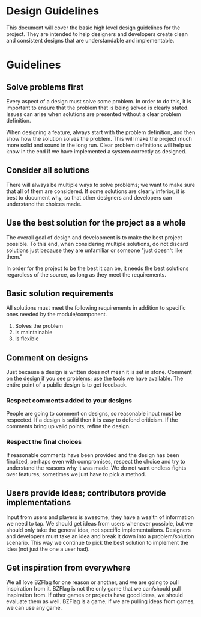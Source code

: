 # Design Guidelines
This document will cover the basic high level design guidelines for the project. They are intended to help designers and developers create clean and consistent designs that are understandable and implementable.

# Guidelines

## Solve problems first
Every aspect of a design must solve some problem. In order to do this, it is important to ensure that the problem that is being solved is clearly stated. Issues can arise when solutions are presented without a clear problem definition.

When designing a feature, always start with the problem definition, and then show how the solution solves the problem. This will make the project much more solid and sound in the long run. Clear problem definitions will help us know in the end if we have implemented a system correctly as designed.

## Consider all solutions
There will always be multiple ways to solve problems; we want to make sure that all of them are considered. If some solutions are clearly inferior, it is best to document why, so that other designers and developers can understand the choices made.

## Use the best solution for the project as a whole
The overall goal of design and development is to make the best project possible. To this end, when considering multiple solutions, do not discard solutions just because they are unfamiliar or someone "just doesn't like them."

In order for the project to be the best it can be, it needs the best solutions regardless of the source, as long as they meet the requirements.

## Basic solution requirements
All solutions must meet the following requirements in addition to specific ones needed by the module/component.

1. Solves the problem
2. Is maintainable
3. Is flexible

## Comment on designs
Just because a design is written does not mean it is set in stone. Comment on the design if you see problems; use the tools we have available. The entire point of a public design is to get feedback.

### Respect comments added to your designs
People are going to comment on designs, so reasonable input must be respected. If a design is solid then it is easy to defend criticism. If the comments bring up valid points, refine the design.

### Respect the final choices
If reasonable comments have been provided and the design has been finalized, perhaps even with compromises, respect the choice and try to understand the reasons why it was made. We do not want endless fights over features; sometimes we just have to pick a method.

## Users provide ideas; contributors provide implementations
Input from users and players is awesome; they have a wealth of information we need to tap. We should get ideas from users whenever possible, but we should only take the general idea, not specific implementations. Designers and developers must take an idea and break it down into a problem/solution scenario. This way we continue to pick the best solution to implement the idea (not just the one a user had).

## Get inspiration from everywhere
We all love BZFlag for one reason or another, and we are going to pull inspiration from it. BZFlag is not the only game that we can/should pull inspiration from. If other games or projects have good ideas, we should evaluate them as well. BZFlag is a game; if we are pulling ideas from games, we can use any game.
